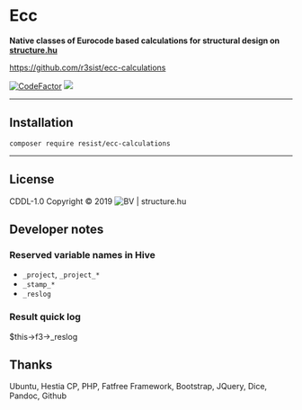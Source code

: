 # Ecc

**Native classes of Eurocode based calculations for structural design on [structure.hu](https://structure.hu)**

https://github.com/r3sist/ecc-calculations

[![CodeFactor](https://www.codefactor.io/repository/github/r3sist/ecc-calculations/badge)](https://www.codefactor.io/repository/github/r3sist/ecc-calculations) 
[![](https://www.code-inspector.com/project/1939/status/svg)](https://www.code-inspector.com/public/project/1939/ecc-calculations/dashboard)

---

## Installation

```
composer require resist/ecc-calculations
```

---

## License

CDDL-1.0 Copyright &copy; 2019 ![BV](https://structure.hu/img/bV.png) | structure.hu

## Developer notes

### Reserved variable names in Hive

+ `_project`, `_project_*`
+ `_stamp_*`
+ `_reslog`

### Result quick log

$this->f3->_reslog

## Thanks

Ubuntu, Hestia CP, PHP, Fatfree Framework, Bootstrap, JQuery, Dice, Pandoc, Github